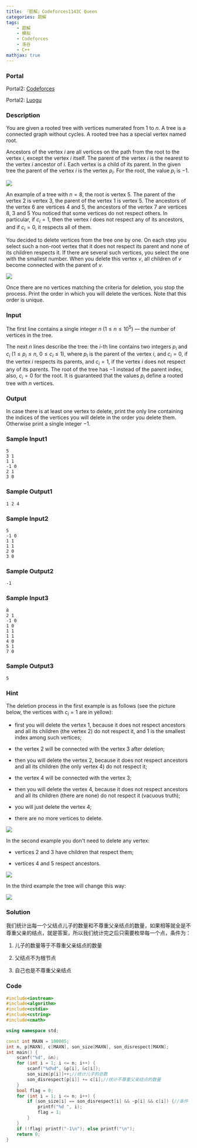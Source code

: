 ```yaml
---
title: 『题解』Codeforces1143C Queen
categories: 题解
tags:
    - 题解
    - 模拟
    - Codeforces
    - 洛谷
    - C++
mathjax: true
---
```


### Portal

Portal2: [Codeforces](http://codeforces.com/problemset/problem/1143/C)

Portal2: [Luogu](https://www.luogu.com.cn/problem/CF1143C)

### Description

You are given a rooted tree with vertices numerated from $1$ to $n$. A tree is a connected graph without cycles. A rooted tree has a special vertex named root.

Ancestors of the vertex $i$ are all vertices on the path from the root to the vertex $i$, except the vertex $i$ itself. The parent of the vertex $i$ is the nearest to the vertex $i$ ancestor of $i$. Each vertex is a child of its parent. In the given tree the parent of the vertex $i$ is the vertex $p_i$. For the root, the value $p_i$ is $-1$.

![](https://s2.ax1x.com/2019/09/01/n9i0IO.png)

An example of a tree with $n=8$, the root is vertex $5$. The parent of the vertex $2$ is vertex $3$, the parent of the vertex $1$ is vertex $5$. The ancestors of the vertex $6$ are vertices $4$ and $5$, the ancestors of the vertex $7$ are vertices $8$, $3$ and $5$
You noticed that some vertices do not respect others. In particular, if $c_i = 1$, then the vertex $i$ does not respect any of its ancestors, and if $c_i = 0$, it respects all of them.

You decided to delete vertices from the tree one by one. On each step you select such a non-root vertex that it does not respect its parent and none of its children respects it. If there are several such vertices, you select the one with the smallest number. When you delete this vertex $v$, all children of $v$ become connected with the parent of $v$.

![](https://s2.ax1x.com/2019/09/01/n9iwdK.png)

Once there are no vertices matching the criteria for deletion, you stop the process. Print the order in which you will delete the vertices. Note that this order is unique.

### Input

The first line contains a single integer $n$ ($1 \le n \le 10^5$) — the number of vertices in the tree.

The next $n$ lines describe the tree: the $i$-th line contains two integers $p_i$ and $c_i$ ($1 \le p_i \le n$, $0 \le c_i \le 1$), where $p_i$ is the parent of the vertex $i$, and $c_i = 0$, if the vertex $i$ respects its parents, and $c_i = 1$, if the vertex $i$ does not respect any of its parents. The root of the tree has $-1$ instead of the parent index, also, $c_i=0$ for the root. It is guaranteed that the values $p_i$ define a rooted tree with $n$ vertices.

### Output

In case there is at least one vertex to delete, print the only line containing the indices of the vertices you will delete in the order you delete them. Otherwise print a single integer $-1$.

### Sample Input1

```
5
3 1
1 1
-1 0
2 1
3 0
```

### Sample Output1

```
1 2 4 
```

### Sample Input2

```
5
-1 0
1 1
1 1
2 0
3 0
```

### Sample Output2

```
-1
```

### Sample Input3

```
8
2 1
-1 0
1 0
1 1
1 1
4 0
5 1
7 0
```

### Sample Output3

```
5 
```

### Hint

The deletion process in the first example is as follows (see the picture below, the vertices with $c_i=1$ are in yellow):

+ first you will delete the vertex $1$, because it does not respect ancestors and all its children (the vertex $2$) do not respect it, and $1$ is the smallest index among such vertices;

+ the vertex $2$ will be connected with the vertex $3$ after deletion;

+ then you will delete the vertex $2$, because it does not respect ancestors and all its children (the only vertex $4$) do not respect it;

+ the vertex $4$ will be connected with the vertex $3$;

+ then you will delete the vertex $4$, because it does not respect ancestors and all its children (there are none) do not respect it (vacuous truth);

+ you will just delete the vertex $4$;

+ there are no more vertices to delete.

![](https://s2.ax1x.com/2019/09/01/n9idZ6.png)

In the second example you don't need to delete any vertex:

+ vertices $2$ and $3$ have children that respect them;

+ vertices $4$ and $5$ respect ancestors.

![](https://s2.ax1x.com/2019/09/01/n9iUqx.png)

In the third example the tree will change this way:

![](https://s2.ax1x.com/2019/09/01/n9iNs1.png)

### Solution

我们统计出每一个父结点儿子的数量和不尊重父亲结点的数量，如果相等就全是不尊重父亲的结点，就是答案，所以我们统计完之后只需要枚举每一个点，条件为：

1. 儿子的数量等于不尊重父亲结点的数量

2. 父结点不为根节点

3. 自己也是不尊重父亲结点

### Code

```cpp
#include<iostream>
#include<algorithm>
#include<cstdio>
#include<cstring>
#include<cmath>

using namespace std;

const int MAXN = 100005;
int n, p[MAXN], c[MAXN], son_size[MAXN], son_disrespect[MAXN];
int main() {
    scanf("%d", &n);
    for (int i = 1; i <= n; i++) {
        scanf("%d%d", &p[i], &c[i]);
        son_size[p[i]]++;//统计儿子的总数
        son_disrespect[p[i]] += c[i];//统计不尊重父亲结点的数量
    }
    bool flag = 0;
    for (int i = 1; i <= n; i++) {
        if (son_size[i] == son_disrespect[i] && ~p[i] && c[i]) {//条件
            printf("%d ", i);
            flag = 1;
        }
    }
    if (!flag) printf("-1\n"); else printf("\n");
    return 0;
}
```